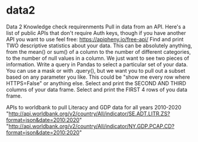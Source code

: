 # data2
Data 2 Knowledge check requirenments
Pull in data from an API. Here's a list of public APIs that don't require Auth keys, though if you have another API you want to use feel free: https://apipheny.io/free-api/
Find and print TWO descriptive statistics about your data. This can be absolutely anything, from the mean() or sum() of a column to the number of different categories, to the number of null values in a column. We just want to see two pieces of information.
Write a query in Pandas to select a particular set of your data. You can use a mask or with .query(), but we want you to pull out a subset based on any parameter you like. This could be "show me every row where HTTPS=False" or anything else.
Select and print the SECOND AND THIRD columns of your data frame.
Select and print the FIRST 4 rows of you data frame.

APIs to worldbank to pull Literacy and GDP data for all years 2010-2020
"http://api.worldbank.org/v2/country/All/indicator/SE.ADT.LITR.ZS?format=json&date=2010:2020"
"http://api.worldbank.org/v2/country/All/indicator/NY.GDP.PCAP.CD?format=json&date=2010:2020"
